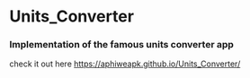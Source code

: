 # Units_Converter

### Implementation of the famous units converter app
check it out here https://aphiweapk.github.io/Units_Converter/
